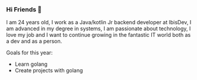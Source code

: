 ### Hi Friends 👋
I am 24 years old, I work as a Java/kotlin Jr backend developer at IbisDev, I am advanced in my degree in systems, I am passionate about technology, I love my job and I want to continue growing in the fantastic IT world both as a dev and as a person.


Goals for this year:
* Learn golang
* Create projects with golang
